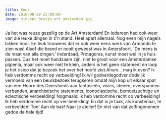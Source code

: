 ```yaml
---
title: Knus
date: 2010-08-29 23:00:00
image: vincent_bruijn_art_amsterdam.jpg
---
```


Ja het was reuze gezellig op de Art Amsterdam! En iedereen had ook weer van die leuke dingen in z'n stand. Heel apart allemaal. Nog even mijn nagels lakken hoor. En leuk trouwens dat er ook weer eens werk van Armando te zien was! Alsof die brand er nooit geweest was in Amersfoort. 'De mens is de maat van alle dingen.' Inderdaad, Protagoras, kunst moet wel in je huis passen. Dus het moet handzaam zijn, niet te groot voor een Amsterdamse pijpenla, maar ook weer niet te klein, anders is het geen statement en loop je het risico dat je bezoek het over het hoofd ziet.Ahum... mag ik even? Ik heb verdomme recht op verbeelding! Ik wil godverdegodver dodelijk vermoeid van een beursbezoek terugkeren omdat mijn kop uit elkaar spat van een Hoorn des Overvloeds aan fantasieën, visies, ideeën, overspannen verbanden, anarchistische statements, iconoclastische, bemoeizuchtige en eclectische verbeelding! Nogmaals: ik heb verdomme recht op verbeelding! Ik heb verdomme recht op ver-beel-ding! En dat is je taak, als kunstenaar, te verbeelden! Toe! Aan de bak! Naar je atelier! En niet van dat zelfingenomen gedoe de hele tijd!
